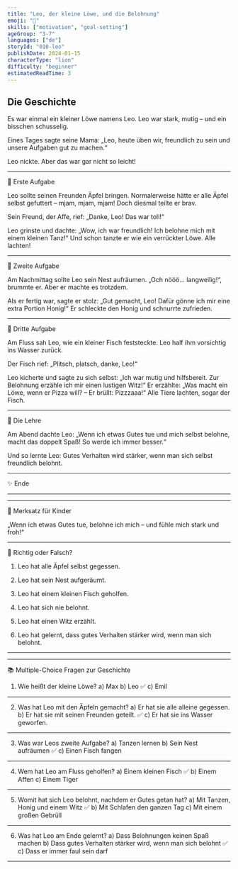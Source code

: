 ```yaml
---
title: "Leo, der kleine Löwe, und die Belohnung"
emoji: "🦁"
skills: ["motivation", "goal-setting"]
ageGroup: "3-7"
languages: ["de"]
storyId: "010-leo"
publishDate: 2024-01-15
characterType: "lion"
difficulty: "beginner"
estimatedReadTime: 3
---
```


## Die Geschichte


Es war einmal ein kleiner Löwe namens Leo.
Leo war stark, mutig – und ein bisschen schusselig.

Eines Tages sagte seine Mama:
„Leo, heute üben wir, freundlich zu sein und unsere Aufgaben gut zu machen.“

Leo nickte. Aber das war gar nicht so leicht!

---

🍎 Erste Aufgabe

Leo sollte seinen Freunden Äpfel bringen.
Normalerweise hätte er alle Äpfel selbst gefuttert – mjam, mjam, mjam!
Doch diesmal teilte er brav.

Sein Freund, der Affe, rief:
„Danke, Leo! Das war toll!“

Leo grinste und dachte:
„Wow, ich war freundlich! Ich belohne mich mit einem kleinen Tanz!“
Und schon tanzte er wie ein verrückter Löwe. Alle lachten!

---

🧹 Zweite Aufgabe

Am Nachmittag sollte Leo sein Nest aufräumen.
„Och nööö… langweilig!“, brummte er.
Aber er machte es trotzdem.

Als er fertig war, sagte er stolz:
„Gut gemacht, Leo! Dafür gönne ich mir eine extra Portion Honig!“
Er schleckte den Honig und schnurrte zufrieden.

---

🐠 Dritte Aufgabe

Am Fluss sah Leo, wie ein kleiner Fisch feststeckte.
Leo half ihm vorsichtig ins Wasser zurück.

Der Fisch rief: „Plitsch, platsch, danke, Leo!“

Leo kicherte und sagte zu sich selbst:
„Ich war mutig und hilfsbereit. Zur Belohnung erzähle ich mir einen lustigen Witz!“
Er erzählte: „Was macht ein Löwe, wenn er Pizza will? – Er brüllt: Pizzzaaa!“
Alle Tiere lachten, sogar der Fisch.

---

🌟 Die Lehre

Am Abend dachte Leo:
„Wenn ich etwas Gutes tue und mich selbst belohne, macht das doppelt Spaß!
So werde ich immer besser.“

Und so lernte Leo:
Gutes Verhalten wird stärker, wenn man sich selbst freundlich belohnt.

---

✨ Ende

---

---

🎯 Merksatz für Kinder

„Wenn ich etwas Gutes tue, belohne ich mich – und fühle mich stark und froh!“

---

📝 Richtig oder Falsch?

1. Leo hat alle Äpfel selbst gegessen.

2. Leo hat sein Nest aufgeräumt.

3. Leo hat einem kleinen Fisch geholfen.

4. Leo hat sich nie belohnt.

5. Leo hat einen Witz erzählt.

6. Leo hat gelernt, dass gutes Verhalten stärker wird, wenn man sich belohnt.

---

---

📚 Multiple-Choice Fragen zur Geschichte

1. Wie heißt der kleine Löwe?
a) Max
b) Leo ✅
c) Emil

---

2. Was hat Leo mit den Äpfeln gemacht?
a) Er hat sie alle alleine gegessen.
b) Er hat sie mit seinen Freunden geteilt. ✅
c) Er hat sie ins Wasser geworfen.

---

3. Was war Leos zweite Aufgabe?
a) Tanzen lernen
b) Sein Nest aufräumen ✅
c) Einen Fisch fangen

---

4. Wem hat Leo am Fluss geholfen?
a) Einem kleinen Fisch ✅
b) Einem Affen
c) Einem Tiger

---

5. Womit hat sich Leo belohnt, nachdem er Gutes getan hat?
a) Mit Tanzen, Honig und einem Witz ✅
b) Mit Schlafen den ganzen Tag
c) Mit einem großen Gebrüll

---

6. Was hat Leo am Ende gelernt?
a) Dass Belohnungen keinen Spaß machen
b) Dass gutes Verhalten stärker wird, wenn man sich belohnt ✅
c) Dass er immer faul sein darf

---